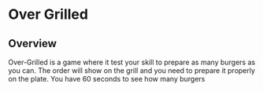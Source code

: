 # Over Grilled

## Overview

Over-Grilled is a game where it test your skill to prepare as many burgers as you can. The order will show on the grill and you need to prepare it properly on the plate. You have 60 seconds to see how many burgers
